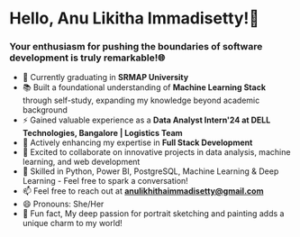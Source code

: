 <h1>Hello, Anu Likitha Immadisetty!👋</h1>
<h3>Your enthusiasm for pushing the boundaries of software development is truly remarkable!🌐</h3>

- 🔭 Currently graduating in **SRMAP University**
- 📚 Built a foundational understanding of **Machine Learning Stack** through self-study, expanding my knowledge beyond academic background
- ⚡ Gained valuable experience as a **Data Analyst Intern'24 at DELL Technologies, Bangalore | Logistics Team**
- 🌱 Actively enhancing my expertise in **Full Stack Development**
- 🤝 Excited to collaborate on innovative projects in data analysis, machine learning, and web development
- 💬 Skilled in Python, Power BI, PostgreSQL, Machine Learning & Deep Learning - Feel free to spark a conversation!
- 📫 Feel free to reach out at **anulikhithaimmadisetty@gmail.com**
- 😄 Pronouns: She/Her
- 🎨 Fun fact, My deep passion for portrait sketching and painting adds a unique charm to my world!

